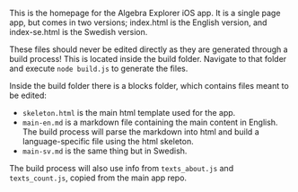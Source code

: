This is the homepage for the Algebra Explorer iOS app. It is a single page app, but comes in two versions; index.html is the English version, and index-se.html is the Swedish version.

These files should never be edited directly as they are generated through a build process! This is located inside the build folder. Navigate to that folder and execute `node build.js` to generate the files.

Inside the build folder there is a blocks folder, which contains files meant to be edited:

*    `skeleton.html` is the main html template used for the app.
*    `main-en.md` is a markdown file containing the main content in English. The build process will parse the markdown into html and build a language-specific file using the html skeleton.
*    `main-sv.md` is the same thing but in Swedish.

The build process will also use info from `texts_about.js` and `texts_count.js`, copied from the main app repo.